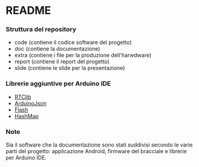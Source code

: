 # README #


### Struttura del repository ###
* code (contiene il codice software del progetto)
* doc (contiene la documentazione)
* extra (contiene i file per la produzione dell'harwdware)
* report (contiene il report del progetto)
* slide (contiene le slide per la presentazione)


### Librerie aggiuntive per Arduino IDE ###
* [RTClib](https://www.futurashop.it/image/catalog/data/Download/RTClib.zip)
* [ArduinoJson](https://www.futurashop.it/image/catalog/data/Download/RTClib.zip)
* [Flash](https://github.com/johnmccombs/arduino-libraries/blob/master/Flash/Flash.h)
* [HashMap](https://github.com/alessandro1105/HashMap_Arduino_Library)


### Note ###
Sia il software che la documentazione sono stati suddivisi secondo le varie parti del progetto: applicazione Android, firmware del bracciale e librerie per Arduino IDE.

